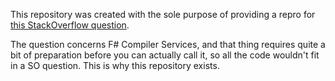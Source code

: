 This repository was created with the sole purpose of providing a repro for [this StackOverflow question](http://stackoverflow.com/questions/36138883/f-compiler-services-incorrectly-parses-program).

The question concerns F# Compiler Services, and that thing requires quite a bit of preparation before you can actually call it, so all the code wouldn't fit in a SO question. This is why this repository exists.
